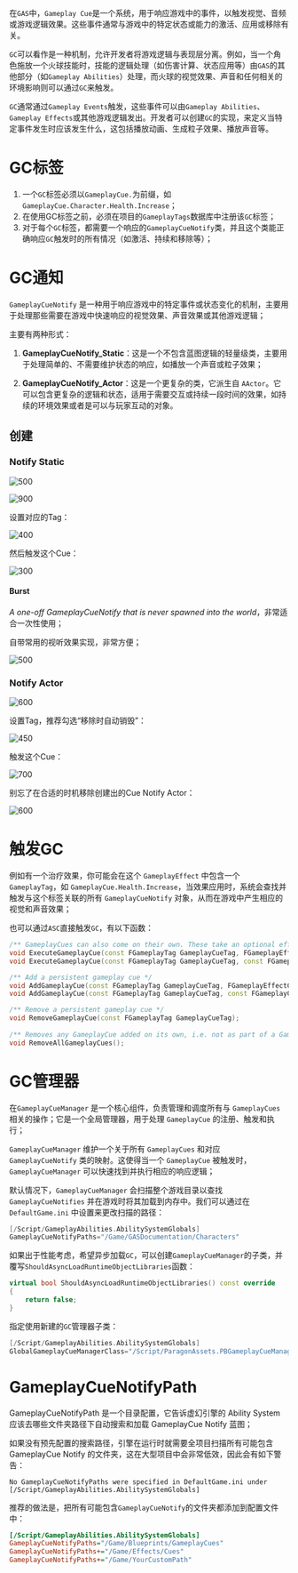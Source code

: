 在`GAS`中，`Gameplay Cue`是一个系统，用于响应游戏中的事件，以触发视觉、音频或游戏逻辑效果。这些事件通常与游戏中的特定状态或能力的激活、应用或移除有关。

`GC`可以看作是一种机制，允许开发者将游戏逻辑与表现层分离。例如，当一个角色施放一个火球技能时，技能的逻辑处理（如伤害计算、状态应用等）由`GAS`的其他部分（如`Gameplay Abilities`）处理，而火球的视觉效果、声音和任何相关的环境影响则可以通过`GC`来触发。

`GC`通常通过`Gameplay Events`触发，这些事件可以由`Gameplay Abilities`、`Gameplay Effects`或其他游戏逻辑发出。开发者可以创建`GC`的实现，来定义当特定事件发生时应该发生什么，这包括播放动画、生成粒子效果、播放声音等。

# GC标签

1. 一个`GC`标签必须以`GameplayCue.`为前缀，如`GameplayCue.Character.Health.Increase`；
2. 在使用GC标签之前，必须在项目的`GameplayTags`数据库中注册该`GC`标签；
3. 对于每个`GC`标签，都需要一个响应的`GameplayCueNotify`类，并且这个类能正确响应`GC`触发时的所有情况（如激活、持续和移除等）；

# GC通知

`GameplayCueNotify` 是一种用于响应游戏中的特定事件或状态变化的机制，主要用于处理那些需要在游戏中快速响应的视觉效果、声音效果或其他游戏逻辑；

主要有两种形式：
1. **GameplayCueNotify_Static**：这是一个不包含蓝图逻辑的轻量级类，主要用于处理简单的、不需要维护状态的响应，如播放一个声音或粒子效果；

2. **GameplayCueNotify_Actor**：这是一个更复杂的类，它派生自 `AActor`。它可以包含更复杂的逻辑和状态，适用于需要交互或持续一段时间的效果，如持续的环境效果或者是可以与玩家互动的对象。

## 创建

### Notify Static

![500](https://pic-1315225359.cos.ap-shanghai.myqcloud.com/20251005120815.png)

![900](https://pic-1315225359.cos.ap-shanghai.myqcloud.com/20251005120830.png)

设置对应的Tag：

![400](https://pic-1315225359.cos.ap-shanghai.myqcloud.com/20251005133529.png)

然后触发这个Cue：

![300](https://pic-1315225359.cos.ap-shanghai.myqcloud.com/20251005164757.png)

#### Burst

*A one-off GameplayCueNotify that is never spawned into the world*，非常适合一次性使用；

自带常用的视听效果实现，非常方便；

![500](https://pic-1315225359.cos.ap-shanghai.myqcloud.com/20251020003239.png)




### Notify Actor

![600](https://pic-1315225359.cos.ap-shanghai.myqcloud.com/20251005164814.png)

设置Tag，推荐勾选“移除时自动销毁”：

![450](https://pic-1315225359.cos.ap-shanghai.myqcloud.com/20251005164827.png)

触发这个Cue：

![700](https://pic-1315225359.cos.ap-shanghai.myqcloud.com/20251005164941.png)

别忘了在合适的时机移除创建出的Cue Notify Actor：

![600](https://pic-1315225359.cos.ap-shanghai.myqcloud.com/20251005165032.png)


# 触发GC

例如有一个治疗效果，你可能会在这个 `GameplayEffect` 中包含一个 `GameplayTag`，如 `GameplayCue.Health.Increase`，当效果应用时，系统会查找并触发与这个标签关联的所有 `GameplayCueNotify` 对象，从而在游戏中产生相应的视觉和声音效果；

也可以通过`ASC`直接触发`GC`，有以下函数：
```cpp
/** GameplayCues can also come on their own. These take an optional effect context to pass through hit result, etc */
void ExecuteGameplayCue(const FGameplayTag GameplayCueTag, FGameplayEffectContextHandle EffectContext = FGameplayEffectContextHandle());
void ExecuteGameplayCue(const FGameplayTag GameplayCueTag, const FGameplayCueParameters& GameplayCueParameters);

/** Add a persistent gameplay cue */
void AddGameplayCue(const FGameplayTag GameplayCueTag, FGameplayEffectContextHandle EffectContext = FGameplayEffectContextHandle());
void AddGameplayCue(const FGameplayTag GameplayCueTag, const FGameplayCueParameters& GameplayCueParameters);

/** Remove a persistent gameplay cue */
void RemoveGameplayCue(const FGameplayTag GameplayCueTag);
	
/** Removes any GameplayCue added on its own, i.e. not as part of a GameplayEffect. */
void RemoveAllGameplayCues();
```


# GC管理器

在`GameplayCueManager` 是一个核心组件，负责管理和调度所有与 `GameplayCues` 相关的操作；它是一个全局管理器，用于处理 `GameplayCue` 的注册、触发和执行；

`GameplayCueManager` 维护一个关于所有 `GameplayCues` 和对应 `GameplayCueNotify` 类的映射。这使得当一个 `GameplayCue` 被触发时，`GameplayCueManager` 可以快速找到并执行相应的响应逻辑；

默认情况下，`GameplayCueManager` 会扫描整个游戏目录以查找 `GameplayCueNotifies` 并在游戏时将其加载到内存中。我们可以通过在 `DefaultGame.ini` 中设置来更改扫描的路径：
```cpp
[/Script/GameplayAbilities.AbilitySystemGlobals]
GameplayCueNotifyPaths="/Game/GASDocumentation/Characters"
```

如果出于性能考虑，希望异步加载`GC`，可以创建`GameplayCueManager`的子类，并覆写`ShouldAsyncLoadRuntimeObjectLibraries`函数：
```cpp
virtual bool ShouldAsyncLoadRuntimeObjectLibraries() const override
{
	return false;
}
```

指定使用新建的`GC`管理器子类：
```cpp
[/Script/GameplayAbilities.AbilitySystemGlobals]
GlobalGameplayCueManagerClass="/Script/ParagonAssets.PBGameplayCueManager"
```

# GameplayCueNotifyPath

GameplayCueNotifyPath 是一个目录配置，它告诉虚幻引擎的 Ability System 应该去哪些文件夹路径下自动搜索和加载 GameplayCue Notify 蓝图；

如果没有预先配置的搜索路径，引擎在运行时就需要全项目扫描所有可能包含 GameplayCue Notify 的文件夹，这在大型项目中会非常低效，因此会有如下警告：

```warning
No GameplayCueNotifyPaths were specified in DefaultGame.ini under [/Script/GameplayAbilities.AbilitySystemGlobals]
```

推荐的做法是，把所有可能包含`GameplayCueNotify`的文件夹都添加到配置文件中：
```ini
[/Script/GameplayAbilities.AbilitySystemGlobals]
GameplayCueNotifyPaths="/Game/Blueprints/GameplayCues"
GameplayCueNotifyPaths+="/Game/Effects/Cues"
GameplayCueNotifyPaths+="/Game/YourCustomPath"
```

